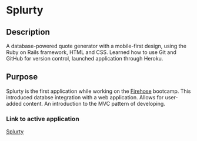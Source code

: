 # Splurty

## Description
A database-powered quote generator with a mobile-first design, using the Ruby on Rails framework, HTML and CSS. Learned how to use Git and GitHub for version control, launched application through Heroku.

## Purpose
Splurty is the first application while working on the [Firehose](www.thefirehoseproject.com) bootcamp.  This introduced databse integration with a web application.  Allows for user-added content.  An introduction to the MVC pattern of developing.

### Link to active application
[Splurty](http://splurty-chris-marasco.herokuapp.com/)
